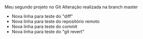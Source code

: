 Meu segundo projeto no Git
Alteração realizada na branch master
- Nova linha para teste do "diff"
- Nova linha para teste do repositório remoto
- Nova linha para teste do commit
- Nova linha para teste do "git revert"